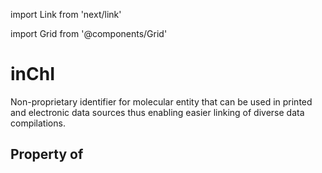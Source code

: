 import Link from 'next/link'
  
import Grid from '@components/Grid'

# inChI

Non-proprietary identifier for molecular entity that can be used in printed and electronic data sources thus enabling easier linking of diverse data compilations.

## Property of



